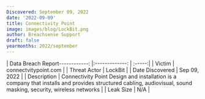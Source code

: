 ```yaml
---
Discovered: September 09, 2022
date: '2022-09-09'
title: Connectivity Point
image: images/blog/LockBit.png
author: Breachsense Support
draft: false
yearmonths: 2022/september
---
```


| Data Breach Report------------:     |:-------------:    | :-----:|
| Victim      | connectvitypoint.com      | 
| Threat Actor      | LockBit      | 
| Date Discovered      | Sep 09, 2022      | 
| Description      |  Connectivity Point Design and installation is a company that installs and provides structured cabling, audiovisual, sound masking, security, wireless networks     | 
| Leak Size      | N/A      | 

